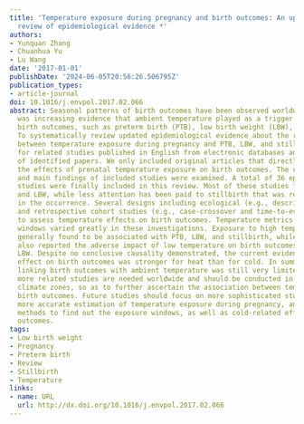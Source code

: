 ```yaml
---
title: 'Temperature exposure during pregnancy and birth outcomes: An updated systematic
  review of epidemiological evidence *'
authors:
- Yunquan Zhang
- Chuanhua Yu
- Lu Wang
date: '2017-01-01'
publishDate: '2024-06-05T20:56:26.506795Z'
publication_types:
- article-journal
doi: 10.1016/j.envpol.2017.02.066
abstract: Seasonal patterns of birth outcomes have been observed worldwide, and there
  was increasing evidence that ambient temperature played as a trigger of adverse
  birth outcomes, such as preterm birth (PTB), low birth weight (LBW), and stillbirth.
  To systematically review updated epidemiological evidence about the relationship
  between temperature exposure during pregnancy and PTB, LBW, and stillbirth, we searched
  for related studies published in English from electronic databases and references
  of identified papers. We only included original articles that directly reported
  the effects of prenatal temperature exposure on birth outcomes. The characteristics
  and main findings of included studies were examined. A total of 36 epidemiological
  studies were finally included in this review. Most of these studies focused on PTB
  and LBW, while less attention has been paid to stillbirth that was relatively rare
  in the occurrence. Several designs including ecological (e.g., descriptive and time-series)
  and retrospective cohort studies (e.g., case-crossover and time-to-event) were applied
  to assess temperature effects on birth outcomes. Temperature metrics and exposure
  windows varied greatly in these investigations. Exposure to high temperature was
  generally found to be associated with PTB, LBW, and stillbirth, while several studies
  also reported the adverse impact of low temperature on birth outcomes of PTB and
  LBW. Despite no conclusive causality demonstrated, the current evidence for adverse
  effect on birth outcomes was stronger for heat than for cold. In summary, the evidence
  linking birth outcomes with ambient temperature was still very limited. Consequently,
  more related studies are needed worldwide and should be conducted in diversified
  climate zones, so as to further ascertain the association between temperature and
  birth outcomes. Future studies should focus on more sophisticated study designs,
  more accurate estimation of temperature exposure during pregnancy, and more efficient
  methods to find out the exposure windows, as well as cold-related effects on birth
  outcomes.
tags:
- Low birth weight
- Pregnancy
- Preterm birth
- Review
- Stillbirth
- Temperature
links:
- name: URL
  url: http://dx.doi.org/10.1016/j.envpol.2017.02.066
---
```

